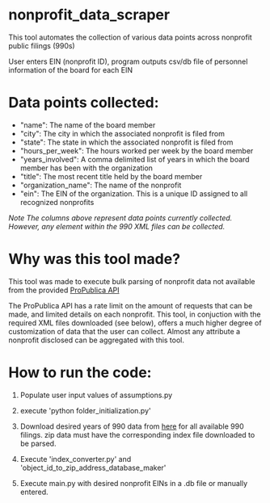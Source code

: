 # nonprofit_data_scraper

This tool automates the collection of various data points across nonprofit public filings (990s)

User enters EIN (nonprofit ID), program outputs csv/db file of personnel information of the board for each EIN


# Data points collected:

  - "name": The name of the board member
  - "city": The city in which the associated nonprofit is filed from
  - "state": The state in which the associated nonprofit is filed from
  - "hours_per_week": The hours worked per week by the board member
  - "years_involved": A comma delimited list of years in which the board member has been with the organization
  - "title": The most recent title held by the board member
  - "organization_name": The name of the nonprofit
  - "ein": The EIN of the organization. This is a unique ID assigned to all recognized nonprofits

_Note  The columns above represent data points currently collected. However, any element within the 990 XML files can be collected._


# Why was this tool made?

This tool was made to execute bulk parsing of nonprofit data not available from the provided [ProPublica API](https://projects.propublica.org/nonprofits/api)

The ProPublica API has a rate limit on the amount of requests that can be made, and limited details on each nonprofit. 
This tool, in conjuction with the required XML files downloaded (see below), offers a much higher degree of customization of data that the user can collect. Almost any attribute a nonprofit disclosed can be aggregated with this tool.


# How to run the code:
1. Populate user input values of assumptions.py

2. execute 'python folder_initialization.py'

3. Download desired years of 990 data from [here](https://www.irs.gov/charities-non-profits/form-990-series-downloads) for all available 990 filings. zip data must have the corresponding
index file downloaded to be parsed.

4. Execute 'index_converter.py' and 'object_id_to_zip_address_database_maker'

5. Execute main.py with desired nonprofit EINs in a .db file or manually entered.